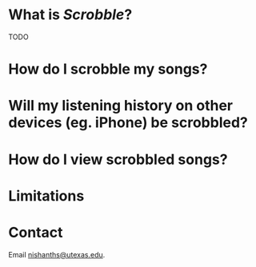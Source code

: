 # What is _Scrobble_?

TODO

# How do I scrobble my songs?

# Will my listening history on other devices (eg. iPhone) be scrobbled?

# How do I view scrobbled songs?

# Limitations

# Contact

Email [nishanths@utexas.edu](mailto:nishanths@utexas.edu).
